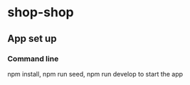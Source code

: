 # shop-shop

## App set up 

### Command line

npm install, npm run seed, npm run develop to start the app 